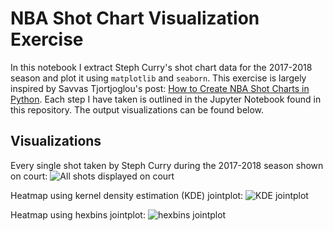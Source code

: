 # NBA Shot Chart Visualization Exercise

In this notebook I extract Steph Curry's shot chart data for the 2017-2018 season and plot it using `matplotlib` and `seaborn`. This exercise is largely inspired by Savvas Tjortjoglou's post: [How to Create NBA Shot Charts in Python](http://savvastjortjoglou.com/nba-shot-sharts.html). Each step I have taken is outlined in the Jupyter Notebook found in this repository. The output visualizations can be found below.

## Visualizations
Every single shot taken by Steph Curry during the 2017-2018 season shown on court:
![All shots displayed on court](https://user-images.githubusercontent.com/34380828/54870844-04991180-4d7a-11e9-910e-0283419b5147.png)

Heatmap using kernel density estimation (KDE) jointplot:
![KDE jointplot](https://user-images.githubusercontent.com/34380828/54870855-26929400-4d7a-11e9-8699-6e614e8c5157.png)

Heatmap using hexbins jointplot:
![hexbins jointplot](https://user-images.githubusercontent.com/34380828/54870898-9a34a100-4d7a-11e9-9764-ac8d6154d3c3.png)



